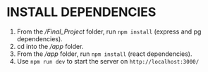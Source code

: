 # INSTALL DEPENDENCIES

1. From the */Final_Project* folder, run ```npm install``` (express and pg dependencies).
2. cd into the */app* folder.
3. From the */app* folder, run ```npm install``` (react dependencies).
4. Use ```npm run dev``` to start the server on ```http://localhost:3000/```
